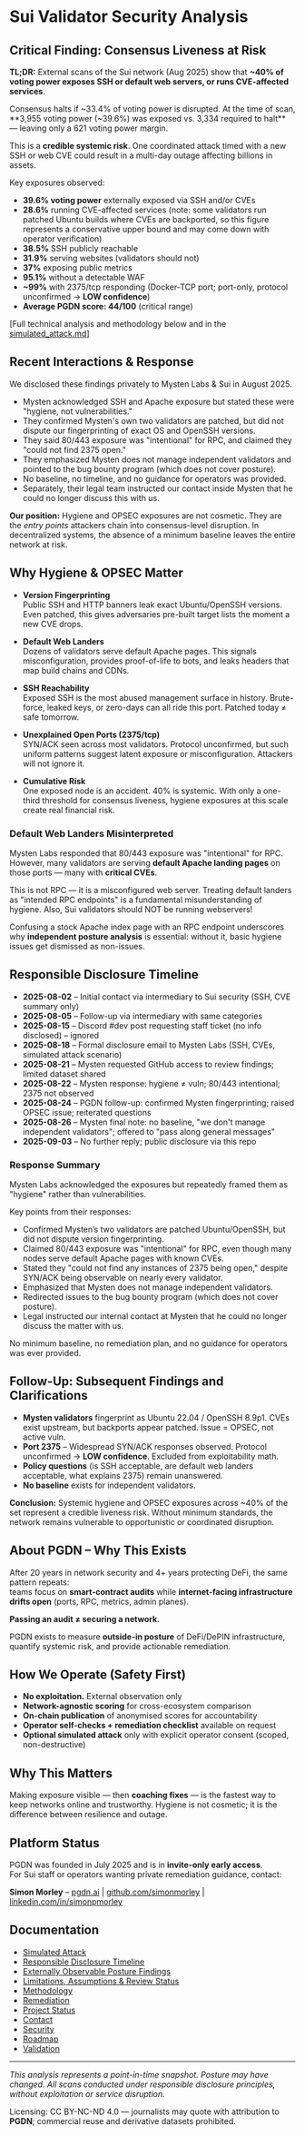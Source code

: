 # Sui Validator Security Analysis

## Critical Finding: Consensus Liveness at Risk

**TL;DR:** External scans of the Sui network (Aug 2025) show that **~40% of voting power exposes SSH or default web servers, or runs CVE-affected services**.

Consensus halts if ~33.4% of voting power is disrupted. At the time of scan, **3,955 voting power (~39.6%) was exposed vs. 3,334 required to halt** — leaving only a 621 voting power margin.  

This is a **credible systemic risk**. One coordinated attack timed with a new SSH or web CVE could result in a multi-day outage affecting billions in assets.  

Key exposures observed:
- **39.6% voting power** externally exposed via SSH and/or CVEs  
- **28.6%** running CVE-affected services (note: some validators run patched Ubuntu builds where CVEs are backported, so this figure represents a conservative upper bound and may come down with operator verification)
- **38.5%** SSH publicly reachable  
- **31.9%** serving websites (validators should not)  
- **37%** exposing public metrics  
- **95.1%** without a detectable WAF  
- **~99%** with 2375/tcp responding (Docker-TCP port; port-only, protocol unconfirmed → **LOW confidence**)  
- **Average PGDN score: 44/100** (critical range)  

[Full technical analysis and methodology below and in the [simulated_attack.md](simulated_attack.md)]

## Recent Interactions & Response

We disclosed these findings privately to Mysten Labs  & Sui in August 2025.  

- Mysten acknowledged SSH and Apache exposure but stated these were "hygiene, not vulnerabilities."  
- They confirmed Mysten's own two validators are patched, but did not dispute our fingerprinting of exact OS and OpenSSH versions.  
- They said 80/443 exposure was "intentional" for RPC, and claimed they "could not find 2375 open."  
- They emphasized Mysten does not manage independent validators and pointed to the bug bounty program (which does not cover posture).  
- No baseline, no timeline, and no guidance for operators was provided.  
- Separately, their legal team instructed our contact inside Mysten that he could no longer discuss this with us.  

**Our position:** Hygiene and OPSEC exposures are not cosmetic. They are the *entry points* attackers chain into consensus-level disruption. In decentralized systems, the absence of a minimum baseline leaves the entire network at risk.

## Why Hygiene & OPSEC Matter

- **Version Fingerprinting**  
  Public SSH and HTTP banners leak exact Ubuntu/OpenSSH versions. Even patched, this gives adversaries pre-built target lists the moment a new CVE drops.  

- **Default Web Landers**  
  Dozens of validators serve default Apache pages. This signals misconfiguration, provides proof-of-life to bots, and leaks headers that map build chains and CDNs.  

- **SSH Reachability**  
  Exposed SSH is the most abused management surface in history. Brute-force, leaked keys, or zero-days can all ride this port. Patched today ≠ safe tomorrow.  

- **Unexplained Open Ports (2375/tcp)**  
  SYN/ACK seen across most validators. Protocol unconfirmed, but such uniform patterns suggest latent exposure or misconfiguration. Attackers will not ignore it.  

- **Cumulative Risk**  
  One exposed node is an accident. 40% is systemic. With only a one-third threshold for consensus liveness, hygiene exposures at this scale create real financial risk.

### Default Web Landers Misinterpreted

Mysten Labs responded that 80/443 exposure was "intentional" for RPC. However, many validators are serving **default Apache landing pages** on those ports — many with **critical CVEs**.

This is not RPC — it is a misconfigured web server. Treating default landers as "intended RPC endpoints" is a fundamental misunderstanding of hygiene. Also, Sui validators should NOT be running webservers!

Confusing a stock Apache index page with an RPC endpoint underscores why **independent posture analysis** is essential: without it, basic hygiene issues get dismissed as non-issues.

## Responsible Disclosure Timeline

- **2025-08-02** – Initial contact via intermediary to Sui security (SSH, CVE summary only)  
- **2025-08-05** – Follow-up via intermediary with same categories  
- **2025-08-15** – Discord #dev post requesting staff ticket (no info disclosed) – ignored  
- **2025-08-18** – Formal disclosure email to Mysten Labs (SSH, CVEs, simulated attack scenario)  
- **2025-08-21** – Mysten requested GitHub access to review findings; limited dataset shared  
- **2025-08-22** – Mysten response: hygiene ≠ vuln; 80/443 intentional; 2375 not observed  
- **2025-08-24** – PGDN follow-up: confirmed Mysten fingerprinting; raised OPSEC issue; reiterated questions  
- **2025-08-26** – Mysten final note: no baseline, "we don't manage independent validators"; offered to "pass along general messages"  
- **2025-09-03** – No further reply; public disclosure via this repo

### Response Summary

Mysten Labs acknowledged the exposures but repeatedly framed them as "hygiene" rather than vulnerabilities.  

Key points from their responses:

- Confirmed Mysten’s two validators are patched Ubuntu/OpenSSH, but did not dispute version fingerprinting.  
- Claimed 80/443 exposure was "intentional" for RPC, even though many nodes serve default Apache pages with known CVEs.  
- Stated they "could not find any instances of 2375 being open," despite SYN/ACK being observable on nearly every validator.  
- Emphasized that Mysten does not manage independent validators.  
- Redirected issues to the bug bounty program (which does not cover posture).  
- Legal instructed our internal contact at Mysten that he could no longer discuss the matter with us.  

No minimum baseline, no remediation plan, and no guidance for operators was ever provided.

## Follow-Up: Subsequent Findings and Clarifications

- **Mysten validators** fingerprint as Ubuntu 22.04 / OpenSSH 8.9p1. CVEs exist upstream, but backports appear patched. Issue = OPSEC, not active vuln.  
- **Port 2375** – Widespread SYN/ACK responses observed. Protocol unconfirmed → **LOW confidence**. Excluded from exploitability math.  
- **Policy questions** (is SSH acceptable, are default web landers acceptable, what explains 2375) remain unanswered.  
- **No baseline** exists for independent validators.  

**Conclusion:** Systemic hygiene and OPSEC exposures across ~40% of the set represent a credible liveness risk. Without minimum standards, the network remains vulnerable to opportunistic or coordinated disruption.


## About PGDN – Why This Exists

After 20 years in network security and 4+ years protecting DeFi, the same pattern repeats:  
teams focus on **smart-contract audits** while **internet-facing infrastructure drifts open** (ports, RPC, metrics, admin planes).  

**Passing an audit ≠ securing a network.**

PGDN exists to measure **outside-in posture** of DeFi/DePIN infrastructure, quantify systemic risk, and provide actionable remediation.

## How We Operate (Safety First)

- **No exploitation.** External observation only  
- **Network-agnostic scoring** for cross-ecosystem comparison  
- **On-chain publication** of anonymised scores for accountability  
- **Operator self-checks + remediation checklist** available on request  
- **Optional simulated attack** only with explicit operator consent (scoped, non-destructive)

## Why This Matters

Making exposure visible — then **coaching fixes** — is the fastest way to keep networks online and trustworthy. Hygiene is not cosmetic; it is the difference between resilience and outage.

## Platform Status

PGDN was founded in July 2025 and is in **invite-only early access**.  
For Sui staff or operators wanting private remediation guidance, contact:

**Simon Morley** – [pgdn.ai](http://pgdn.ai) | [github.com/simonmorley](http://github.com/simonmorley) | [linkedin.com/in/simonpmorley](https://linkedin.com/in/simonpmorley)

## Documentation

- [Simulated Attack](simulated_attack.md)  
- [Responsible Disclosure Timeline](timeline.md)  
- [Externally Observable Posture Findings](findings.md)  
- [Limitations, Assumptions & Review Status](limitations.md)  
- [Methodology](methodology.md)  
- [Remediation](remediation.md)  
- [Project Status](status.md)  
- [Contact](contact.md)  
- [Security](security.md)  
- [Roadmap](roadmap.md)  
- [Validation](validation.md)  

---

*This analysis represents a point-in-time snapshot. Posture may have changed. All scans conducted under responsible disclosure principles, without exploitation or service disruption.*  

Licensing: CC BY-NC-ND 4.0 — journalists may quote with attribution to **PGDN**; commercial reuse and derivative datasets prohibited.
